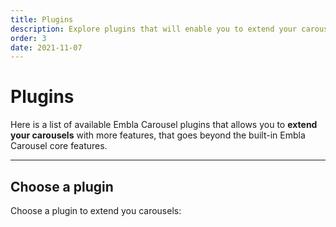 ```yaml
---
title: Plugins
description: Explore plugins that will enable you to extend your carousels with additional features.
order: 3
date: 2021-11-07
---
```


# Plugins

Here is a list of available Embla Carousel plugins that allows you to **extend your carousels** with more features, that goes beyond the built-in Embla Carousel core features.

---

## Choose a plugin

Choose a plugin to extend you carousels:

<PageChildLinks />
